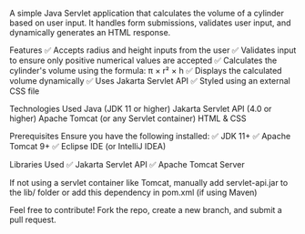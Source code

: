 A simple Java Servlet application that calculates the volume of a cylinder based on user input. It handles form submissions, validates user input, and dynamically generates an HTML response.

Features
✅ Accepts radius and height inputs from the user
✅ Validates input to ensure only positive numerical values are accepted
✅ Calculates the cylinder's volume using the formula: π × r² × h
✅ Displays the calculated volume dynamically
✅ Uses Jakarta Servlet API
✅ Styled using an external CSS file

Technologies Used
Java (JDK 11 or higher)
Jakarta Servlet API (4.0 or higher)
Apache Tomcat (or any Servlet container)
HTML & CSS

Prerequisites
Ensure you have the following installed:
✅ JDK 11+
✅ Apache Tomcat 9+
✅ Eclipse IDE (or IntelliJ IDEA)

Libraries Used
✅ Jakarta Servlet API
✅ Apache Tomcat Server

If not using a servlet container like Tomcat, manually add servlet-api.jar to the lib/ folder or add this dependency in pom.xml (if using Maven)

Feel free to contribute! Fork the repo, create a new branch, and submit a pull request.

